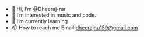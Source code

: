 - 👋 Hi, I’m @Dheeraj-rar
- 👀 I’m interested in music and code.
- 🌱 I’m currently learning 
- 📫 How to reach me Email:dheerajhu159@gmail.com

<!---
Dheeraj-rar/Dheeraj-rar is a ✨ special ✨ repository because its `README.md` (this file) appears on your GitHub profile.
You can click the Preview link to take a look at your changes.
--->
